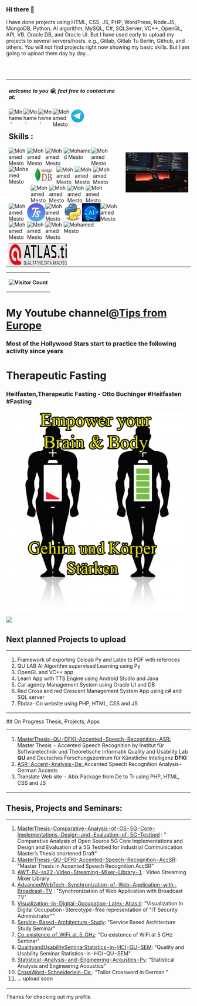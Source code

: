 ### Hi there 👋
I have done projects using HTML, CSS, JS, PHP, WordPress, Node.JS, MongoDB, Python, AI algorithm, MySQL, C#, SQLServer, VC++, OpenGL, API, VB, Oracle DB, and Oracle UI. But I have used early to upload my projects to several servers/hosts, e.g., Gitlab, Gitlab Tu Berlin,  Github, and others. You will not find projects right now showing my basic skills. But I am going to upload them day by day...  
<table border=0>                                                                      
  <tr border=0>                                                                                                                                                                                                                                                                     
    <td border=0>                                      
<h5> welcome to you 😀, feel free to contact me at:</h5> 
	 <a href='https://www.linkedin.com/in/mohamedmesto/'>
 <img align="left"  alt="Mohamed Mesto | LinkedIn" width="40px" height='40px' src="https://pngimg.com/uploads/linkedIn/linkedIn_PNG6.png" /> </a> 
<a href='https://www.xing.com/profile/Mohamed_Mesto2/cv'> <img align="left"  alt="Mohamed Mesto | Xing" width="40px" height='40px' src="https://icons.iconarchive.com/icons/limav/flat-gradient-social/96/Xing-icon.png" /> 
 </a>  <a href='https://www.youtube.com/channel/UCK0zBlOQ37vPcGxlWDIAYOA'><img align="left"  alt="Mohamed Mesto | Youtube" width="40px" height='40px' src="https://encrypted-tbn0.gstatic.com/images?q=tbn:ANd9GcQ3EJrai0f5YyC25qZ8qkPJkjnjmegAsYxOcw&usqp=CAU" /> </a> 
  <a href='https://mail.google.com/mail/u/0/?view=cm&fs=1&tf=1&source=mailto&su=subject+message&to=mohamedmesto111@gmail.com'>
 <img align="left"  alt="Mohamed Mesto | Youtube" width="48px" height='48px' src="https://icons.iconarchive.com/icons/carlosjj/google-jfk/128/googlemail-icon.png"/>
      </a>   	    <a href='https://t.me/IngMoMst'>  <img align="left"  alt="Mohamed Mesto | Telegram" width="40px" height='40px' src="https://github.com/MohamedMesto/MohamedMesto/blob/main/Images/telegram-icon.png"/>      </a>  
 </br>                                            
</br>                              
<h2 font-color='red'>Skills : </h2>
 <img align="left"  alt="Mohamed Mesto" width="50px" height='50px' src="https://i.imgur.com/h6aqmdr.png" /> 
<img align="left"  alt="Mohamed Mesto" width="50px" height='50px' src="https://i.imgur.com/paxvoXx.png" />
<img align="left"  alt="Mohamed Mesto" width="50px" height='50px' src="https://i.imgur.com/FSBocCs.png" />
 <img align="left"  alt="Mohamed Mesto" width="75px" height='50px' src="https://www.nicepng.com/png/full/34-345908_html-css-icon-png.png" /> 
<img align="left"  alt="Mohamed Mesto" width="50px" height='50px' src="https://i.imgur.com/JZmC3LO.png" />
<img align="left"  alt="Mohamed Mesto" width="60px" height='60px' src="https://i.imgur.com/3xTEkgK.png" />
<img align="left"  alt="Mohamed Mesto" width="70px" height='50px' src="Images/Mongodb2.png"/>
<br/>             
<br/>                                               
<br/>        
<img align="left"  alt="Mohamed Mesto" width="50px" height='50px' src="https://i.imgur.com/AnQOB3J.png" />
<img align="left"  alt="Mohamed Mesto" width="50px" height='50px' src="https://www.tomsquest.com/img/posts/2018-10-02-better-npm-ing/npm_logo.png"/>
<img align="left"  alt="Mohamed Mesto" width="50px" height='50px' src="https://www.codeplusinfo.com/wp-content/uploads/2020/02/react-native-logo-e1581157043920.png" />
<img align="left"  alt="Mohamed Mesto" width="50px" height='50px' src="https://i.imgur.com/6zcZb8U.png" />
<img align="left"  alt="Mohamed Mesto" width="50px" height='50px' src="https://icons.iconarchive.com/icons/graphics-vibe/developer/256/wordpress-icon.png" />    
<img align="left"  alt="Mohamed Mesto" width="50px" height='50px' src="https://www.pawprint.net/images/news/1-4fac83467069c.png" />
<img align="left"  alt="Mohamed Mesto" width="50px" height='50px' src="https://i.pinimg.com/600x315/84/9b/2d/849b2d319488d6df76e3b46c7fb39fb8.jpg"/>	     
  <img align="left"  alt="Mohamed Mesto"  width="50px" height='50px' src="https://www.iconshock.com/image/Vista/3d_graphics/opengl" /> 
<img align="left"  alt="Mohamed Mesto" width="50px" height='50px' src="Images/Ts.png" />
<img align="left"  alt="Mohamed Mesto" width="50px" height='50px' src="https://d2eip9sf3oo6c2.cloudfront.net/playlists/square_covers/000/432/674/square_480/egghead-practical-git-course.png" />
<img align="left"  alt="Mohamed Mesto" width="50px" height='50px' src="Images/Py.png" />
<!-- <img align="left"  alt="Mohamed Mesto" width="50px" height='50px' src="https://img.freepik.com/free-vector/artificial-intelligence-concept-circuit-board-background-with-ai-logo-illustration_257312-1368.jpg?w=2000" />-->
    <img align="left"  alt="Mohamed Mesto" width="50px" height='50px' src="https://github.com/MohamedMesto/MohamedMesto/blob/main/Images/AI.png" />
 <img align="left"  alt='Mohamed Mesto'  width="50px" height='50px' src="https://icon-library.com/images/vb-net-icon/vb-net-icon-2.jpg"  />
    <img align="left"  alt="Mohamed Mesto" width="50px" height='50px' src="http://clipart-library.com/data_images/560021.jpg"/>
 <img align="left"  alt='Mohamed Mesto'  width="50px" height='50px' src="https://icon-library.com/images/vb-net-icon/vb-net-icon-0.jpg"/>
    <img align="left"  alt='Mohamed Mesto'  width="50px" height='60px' src="https://www.tectrain.at/uploads/herstellerkat_oracle.png"/>
    <img align="left"  alt="Mohamed Mesto" width="100px" height='60px' src="https://mpng.subpng.com/20180625/vaa/kisspng-android-studio-mobile-app-development-studio-logo-5b30df8d235306.2910428315299296131447.jpg"/>
<img align="left"  alt="Mohamed Mesto" width="160px" height='60px' src="Images/AtlasTi.png"/>
    </td> 
     <td border=0>
      <img src='https://github.com/MohamedMesto/MohamedMesto/blob/main/Images/MMM2050Profile.png'/ width=800 hight= 400>
      </td>
    </tr>            
</br>           
</br> 
<table style="width:100%"> 
  <tr>
    <th align="center">
	    
![Visitor Count](https://profile-counter.glitch.me/MohamedMesto/count.svg)
</th> 
  </tr>
</table>
<h1>My Youtube channel<a href="https://www.youtube.com/c/TippsausEuropa">@Tips from Europe</a> 
<h3>Most of the Hollywood Stars start to practice the following activity since years</h3><h1>Therapeutic Fasting</font></h1>
<h3>Heilfasten,Therapeutic Fasting - Otto Buchinger #Heilfasten #Fasting</h3>

[![Tips From Europe](https://github.com/MohamedMesto/MohamedMesto/blob/main/Images/heilfasten_profile.png)](https://www.youtube.com/watch?v=b122ta41eqY&t=67s)


![](https://skyline.github.com/mohamedmesto/2022)

 
## Next planned Projects to upload
<table>
<td>  
<ol>
<li> Framework of exporting Coloab  Py and Latex to PDF with refernces</li>
<li> QU LAB AI Algorithm supervised Learning using Py</li>
<li> OpenGL and VC++ app</li>
<li> Learn App with TTS Engine using Android Studio and Java</li>
<li> Car agency Management System using Oracle UI and DB</li>
<li> Red Cross and red Crescent Management System App using c# and SQL server</li>
<li> Ebdaa-Co website using PHP, HTML, CSS and JS </li>
</ol>
</td> 
</table>
## On Progress Thesis, Projects, Apps
<table>
<td> 
<ol>
<li><a href="https://github.com/MohamedMesto/MasterThesis-QU-DFKI-comparison-in-between-Emformer">MasterThesis-QU-DFKI-Accented-Speech-Recognition-ASR: </a>Master Thesis - Accented Speech Recognition by Institut für Softwaretechnik und Theoretische Informatik
Quality and Usability Lab <b>QU</b> and Deutsches Forschungszentrum für Künstliche Intelligenz <b>DFKI</b></li>
 <li><a href="https://github.com/MohamedMesto/ASR-Accent-Analysis-De">ASR-Accent-Analysis-De: </a>Accented Speech Recognition Analysis- German Accents</li>
<li>Translate Web site - Abix Package from De to Tr using PHP, HTML, CSS and JS</li>
</ol>
</td>	 
</table>

## Thesis, Projects and Seminars:
<table>
<td>
<ol>
<li><a href="https://github.com/MohamedMesto/MasterThesis-Comparative-Analysis-of-OS-5G-Core-Implementations-Design-and-Evaluation-of-5G-Testbed">MasterThesis-Comparative-Analysis-of-OS-5G-Core-Implementations-Design-and-Evaluation-of-5G-Testbed</a> : " Comparative Analysis of Open Source 5G Core Implementations and Design and Evaluation of a 5G Testbed for Industrial Communication Master’s Thesis shortened Draft"</li>

<li><a href="https://github.com/MohamedMesto/MasterThesis-QU-DFKI-Accented-Speech-Recognition-ASR"> MasterThesis-QU-DFKI-Accented-Speech-Recognition-AccSR</a>: "Master Thesis in Accented Speech Recognition AccSR"</li>
<li><a href="https://github.com/MohamedMesto/AWT-PJ-ss22-Video-Streaming-Mixer-Library-1">
AWT-PJ-ss22-Video-Streaming-Mixer-Library-1</a> : Video Streaming Mixer Library</li>
<li><a href="https://github.com/MohamedMesto/AdvancedWebTech-Synchronization-of-Web-Application-with-Broadcast-TV">AdvancedWebTech-Synchronization-of-Web-Application-with-Broadcast-TV</a> : "Synchronization of Web Application with Broadcast TV"</li>
<li><a href="https://github.com/MohamedMesto/Visualization-In-Digital-Occupation-Latex-Atlas.ti">Visualization-In-Digital-Occupation-Latex-Atlas.ti</a>: "Visualization In Digital Occupation-Stereotype-free representation of “IT Security Administrator""</li>
<li><a href="https://github.com/MohamedMesto/Service-Based-Architecture-Study">Service-Based-Architecture-Study</a>: "Service Based Architecture Study Seminar"</li>
<li><a href="https://github.com/MohamedMesto/Co_existence_of_WiFi_at_5_GHz">Co_existence_of_WiFi_at_5_GHz</a>: "Co existence of WiFi at 5 GHz Seminar"</li>		
<li><a href="https://github.com/MohamedMesto/QualityandUsabilitySeminarStatistics-in-HCI-QU-SEM">QualityandUsabilitySeminarStatistics-in-HCI-QU-SEM</a>: "Quality and Usability Seminar Statistics-in-HCI-QU-SEM"</li>	
<li><a href="https://github.com/MohamedMesto/Statistical-Analysis-and-Engineering-Acoustics-Py"> Statistical-Analysis-and-Engineering-Acoustics-Py</a>: "Statistical Analysis and Engineering Acoustics"</li>
<li><a href="https://github.com/MohamedMesto/CrossWord-Schneiderlein-De">CrossWord-Schneiderlein-De </a>: "Tailor Crossword in German "</li>
<li> ... upload soon</li>
</ol>

</td>
</table>
Thanks for checking out my profile.
